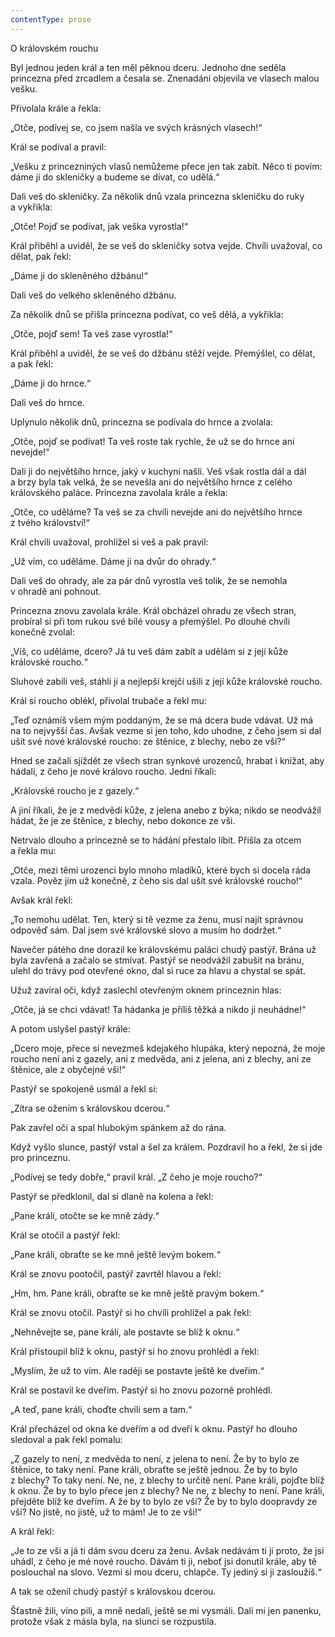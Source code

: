 ```yaml
---
contentType: prose
---
```


O královském rouchu

  

Byl jednou jeden král a ten měl pěknou dceru. Jednoho dne seděla princezna před zrcadlem a česala se. Znenadání objevila ve vlasech malou vešku.

Přivolala krále a řekla:

„Otče, podívej se, co jsem našla ve svých krásných vlasech!“

Král se podíval a pravil:

„Vešku z princezniných vlasů nemůžeme přece jen tak zabít. Něco ti povím: dáme ji do skleničky a budeme se dívat, co udělá.“

Dali veš do skleničky. Za několik dnů vzala princezna skleničku do ruky a vykřikla:

„Otče! Pojď se podívat, jak veška vyrostla!“

Král přiběhl a uviděl, že se veš do skleničky sotva vejde. Chvíli uvažoval, co dělat, pak řekl:

„Dáme ji do skleněného džbánu!“

Dali veš do velkého skleněného džbánu.

Za několik dnů se přišla princezna podívat, co veš dělá, a vykřikla:

„Otče, pojď sem! Ta veš zase vyrostla!“

Král přiběhl a uviděl, že se veš do džbánu stěží vejde. Přemýšlel, co dělat, a pak řekl:

„Dáme ji do hrnce.“

Dali veš do hrnce.

Uplynulo několik dnů, princezna se podívala do hrnce a zvolala:

„Otče, pojď se podívat! Ta veš roste tak rychle, že už se do hrnce ani nevejde!“

Dali ji do největšího hrnce, jaký v kuchyni našli. Veš však rostla dál a dál a brzy byla tak velká, že se nevešla ani do největšího hrnce z celého královského paláce. Princezna zavolala krále a řekla:

„Otče, co uděláme? Ta veš se za chvíli nevejde ani do největšího hrnce z tvého království!“

Král chvíli uvažoval, prohlížel si veš a pak pravil:

„Už vím, co uděláme. Dáme ji na dvůr do ohrady.“

Dali veš do ohrady, ale za pár dnů vyrostla veš tolik, že se nemohla v ohradě ani pohnout.

Princezna znovu zavolala krále. Král obcházel ohradu ze všech stran, probíral si při tom rukou své bílé vousy a přemýšlel. Po dlouhé chvíli konečně zvolal:

„Víš, co uděláme, dcero? Já tu veš dám zabít a udělám si z její kůže královské roucho.“

Sluhové zabili veš, stáhli ji a nejlepší krejčí ušili z její kůže královské roucho.

Král si roucho oblékl, přivolal trubače a řekl mu:

„Teď oznámíš všem mým poddaným, že se má dcera bude vdávat. Už má na to nejvyšší čas. Avšak vezme si jen toho, kdo uhodne, z čeho jsem si dal ušít své nové královské roucho: ze štěnice, z blechy, nebo ze vši?“

Hned se začali sjíždět ze všech stran synkové urozenců, hrabat i knížat, aby hádali, z čeho je nové královo roucho. Jedni říkali:

„Královské roucho je z gazely.“

A jiní říkali, že je z medvědí kůže, z jelena anebo z býka; nikdo se neodvážil hádat, že je ze štěnice, z blechy, nebo dokonce ze vši.

Netrvalo dlouho a princezně se to hádání přestalo líbit. Přišla za otcem a řekla mu:

„Otče, mezi těmi urozenci bylo mnoho mladíků, které bych si docela ráda vzala. Pověz jim už konečně, z čeho sis dal ušít své královské roucho!“

Avšak král řekl:

„To nemohu udělat. Ten, který si tě vezme za ženu, musí najít správnou odpověď sám. Dal jsem své královské slovo a musím ho dodržet.“

Navečer pátého dne dorazil ke královskému paláci chudý pastýř. Brána už byla zavřená a začalo se stmívat. Pastýř se neodvážil zabušit na bránu, ulehl do trávy pod otevřené okno, dal si ruce za hlavu a chystal se spát.

Užuž zavíral oči, když zaslechl otevřeným oknem princeznin hlas:

„Otče, já se chci vdávat! Ta hádanka je příliš těžká a nikdo ji neuhádne!“

A potom uslyšel pastýř krále:

„Dcero moje, přece si nevezmeš kdejakého hlupáka, který nepozná, že moje roucho není ani z gazely, ani z medvěda, ani z jelena, ani z blechy, ani ze štěnice, ale z obyčejné vši!“

Pastýř se spokojeně usmál a řekl si:

„Zítra se ožením s královskou dcerou.“

Pak zavřel oči a spal hlubokým spánkem až do rána.

Když vyšlo slunce, pastýř vstal a šel za králem. Pozdravil ho a řekl, že si jde pro princeznu.

„Podívej se tedy dobře,“ pravil král. „Z čeho je moje roucho?“

Pastýř se předklonil, dal si dlaně na kolena a řekl:

„Pane králi, otočte se ke mně zády.“

Král se otočil a pastýř řekl:

„Pane králi, obraťte se ke mně ještě levým bokem.“

Král se znovu pootočil, pastýř zavrtěl hlavou a řekl:

„Hm, hm. Pane králi, obraťte se ke mně ještě pravým bokem.“

Král se znovu otočil. Pastýř si ho chvíli prohlížel a pak řekl:

„Nehněvejte se, pane králi, ale postavte se blíž k oknu.“

Král přistoupil blíž k oknu, pastýř si ho znovu prohlédl a řekl:

„Myslím, že už to vím. Ale raději se postavte ještě ke dveřím.“

Král se postavil ke dveřím. Pastýř si ho znovu pozorně prohlédl.

„A teď, pane králi, choďte chvíli sem a tam.“

Král přecházel od okna ke dveřím a od dveří k oknu. Pastýř ho dlouho sledoval a pak řekl pomalu:

„Z gazely to není, z medvěda to není, z jelena to není. Že by to bylo ze štěnice, to taky není. Pane králi, obraťte se ještě jednou. Že by to bylo z blechy? To taky není. Ne, ne, z blechy to určitě není. Pane králi, pojďte blíž k oknu. Že by to bylo přece jen z blechy? Ne ne, z blechy to není. Pane králi, přejděte blíž ke dveřím. A že by to bylo ze vši? Že by to bylo doopravdy ze vši? No jistě, no jistě, už to mám! Je to ze vši!“

A král řekl:

„Je to ze vši a já ti dám svou dceru za ženu. Avšak nedávám ti ji proto, že jsi uhádl, z čeho je mé nové roucho. Dávám ti ji, neboť jsi donutil krále, aby tě poslouchal na slovo. Vezmi si mou dceru, chlapče. Ty jediný si ji zasloužíš.“

A tak se oženil chudý pastýř s královskou dcerou.

Šťastně žili, víno pili, a mně nedali, ještě se mi vysmáli. Dali mi jen panenku, protože však z másla byla, na slunci se rozpustila.
